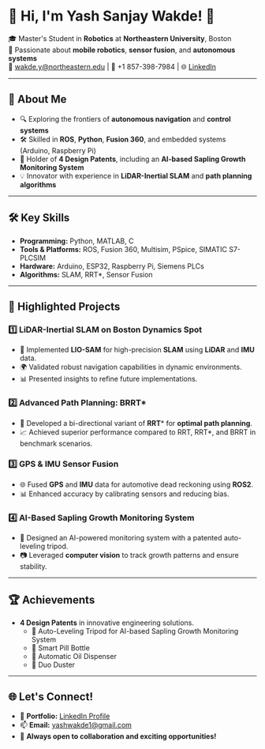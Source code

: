 # 👋 Hi, I'm Yash Sanjay Wakde! 🚀

🎓 Master's Student in **Robotics** at **Northeastern University**, Boston  
📍 Passionate about **mobile robotics**, **sensor fusion**, and **autonomous systems**  
📧 wakde.y@northeastern.edu | 📱 +1 857-398-7984 | 🌐 [LinkedIn](https://linkedin.com/in/yash-wakde444/)

---

## 🌟 About Me

- 🔍 Exploring the frontiers of **autonomous navigation** and **control systems**  
- 🛠️ Skilled in **ROS**, **Python**, **Fusion 360**, and embedded systems (Arduino, Raspberry Pi)  
- 📜 Holder of **4 Design Patents**, including an **AI-based Sapling Growth Monitoring System**  
- 💡 Innovator with experience in **LiDAR-Inertial SLAM** and **path planning algorithms**  

---

## 🛠️ Key Skills

- **Programming:** Python, MATLAB, C  
- **Tools & Platforms:** ROS, Fusion 360, Multisim, PSpice, SIMATIC S7-PLCSIM  
- **Hardware:** Arduino, ESP32, Raspberry Pi, Siemens PLCs  
- **Algorithms:** SLAM, RRT*, Sensor Fusion  

---

## 📂 Highlighted Projects

### 1️⃣ **LiDAR-Inertial SLAM on Boston Dynamics Spot**
- 🦾 Implemented **LIO-SAM** for high-precision **SLAM** using **LiDAR** and **IMU** data.
- 🌍 Validated robust navigation capabilities in dynamic environments.  
- 📊 Presented insights to refine future implementations.  

### 2️⃣ **Advanced Path Planning: BRRT***
- 🚀 Developed a bi-directional variant of **RRT*** for **optimal path planning**.  
- 📈 Achieved superior performance compared to RRT, RRT*, and BRRT in benchmark scenarios.  

### 3️⃣ **GPS & IMU Sensor Fusion**
- 🌐 Fused **GPS** and **IMU** data for automotive dead reckoning using **ROS2**.  
- 📊 Enhanced accuracy by calibrating sensors and reducing bias.  

### 4️⃣ **AI-Based Sapling Growth Monitoring System**
- 🌱 Designed an AI-powered monitoring system with a patented auto-leveling tripod.  
- 📷 Leveraged **computer vision** to track growth patterns and ensure stability.  

---

## 🏆 Achievements

- **4 Design Patents** in innovative engineering solutions.  
  - 🎯 Auto-Leveling Tripod for AI-based Sapling Growth Monitoring System   
  - 🎯 Smart Pill Bottle
  - 🎯 Automatic Oil Dispenser 
  - 🎯 Duo Duster

---

## 🌐 Let's Connect!

- 📝 **Portfolio:** [LinkedIn Profile](https://linkedin.com/in/yash-wakde444/)  
- 📫 **Email:** yashwakde1@gmail.com  
- 🌟 **Always open to collaboration and exciting opportunities!**
